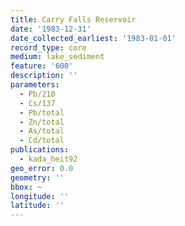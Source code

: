 ```yaml
---
title: Carry Falls Reservoir
date: '1983-12-31'
date_collected_earliest: '1983-01-01'
record_type: core
medium: lake_sediment
feature: '600'
description: ''
parameters:
  - Pb/210
  - Cs/137
  - Pb/total
  - Zn/total
  - As/total
  - Cd/total
publications:
  - kada_heit92
geo_error: 0.0
geometry: ''
bbox: ~
longitude: ''
latitude: ''
---
```

